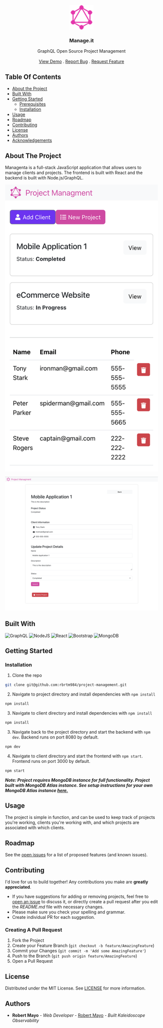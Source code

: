 <br/>
<p align="center">
  <a href="https://github.com/rbrtm984/https://github.com/rbrtm984/project-management">
    <img src="./client/src/components/assets/logo.png" alt="Logo" width="80" height="80">
  </a>

  <h3 align="center">Manage.it</h3>

  <p align="center">
    GraphQL Open Source Project Management
    <br/>
    <br/>
    <a href="https://github.com/rbrtm984/https://github.com/rbrtm984/project-management">View Demo</a>
    .
    <a href="https://github.com/rbrtm984/https://github.com/rbrtm984/project-management/issues">Report Bug</a>
    .
    <a href="https://github.com/rbrtm984/https://github.com/rbrtm984/project-management/issues">Request Feature</a>
  </p>
</p>

## Table Of Contents

* [About the Project](#about-the-project)
* [Built With](#built-with)
* [Getting Started](#getting-started)
  * [Prerequisites](#prerequisites)
  * [Installation](#installation)
* [Usage](#usage)
* [Roadmap](#roadmap)
* [Contributing](#contributing)
* [License](#license)
* [Authors](#authors)
* [Acknowledgements](#acknowledgements)

## About The Project

Managenta is a full-stack JavaScript application that allows users to manage clients and projects. The frontend is built with React and the backend is built with Node.js/GraphQL. 

![Screen Shot](./client/src/components/assets/Flex%20Forge%20Screenshot.png)

![Screen Shot](./client/src/components/assets/Flex%20Forge%20Screenshot%202.png)

## Built With

![GraphQL](https://img.shields.io/badge/-GraphQL-E10098?style=for-the-badge&logo=graphql&logoColor=white)
![NodeJS](https://img.shields.io/badge/node.js-6DA55F?style=for-the-badge&logo=node.js&logoColor=white)
![React](https://img.shields.io/badge/react-%2320232a.svg?style=for-the-badge&logo=react&logoColor=%2361DAFB)
![Bootstrap](https://img.shields.io/badge/bootstrap-%238511FA.svg?style=for-the-badge&logo=bootstrap&logoColor=white)
![MongoDB](https://img.shields.io/badge/MongoDB-%234ea94b.svg?style=for-the-badge&logo=mongodb&logoColor=white)

## Getting Started

### Installation
1. Clone the repo

```sh
git clone git@github.com:rbrtm984/project-management.git
```

2. Navigate to project directory and install dependencies with `npm install`

```sh
npm install
```

3. Navigate to client directory and install dependencies with `npm install`

```sh
npm install
```

3. Navigate back to the project directory and start the backend with `npm dev`. Backend runs on port 8080 by default.

```sh
npm dev
```

4. Navigate to client directory and start the frontend with `npm start`. Frontend runs on port 3000 by default.

```sh
npm start
```

***Note: Project requires MongoDB instance for full functionality. Project built with MongoDB Atlas instance. See setup instructions for your own MongoDB Atlas instance [here.](https://www.mongodb.com/docs/atlas/)***

## Usage

The project is simple in function, and can be used to keep track of projects you're working, clients you're working with, and which projects are associated with which clients.

## Roadmap

See the [open issues](https://github.com/rbrtm984/https://github.com/rbrtm984/project-management/issues) for a list of proposed features (and known issues).

## Contributing

I'd love for us to build together! Any contributions you make are **greatly appreciated**.
* If you have suggestions for adding or removing projects, feel free to [open an issue](https://github.com/rbrtm984/https://github.com/rbrtm984/project-management/issues/new) to discuss it, or directly create a pull request after you edit the *README.md* file with necessary changes.
* Please make sure you check your spelling and grammar.
* Create individual PR for each suggestion.

### Creating A Pull Request

1. Fork the Project
2. Create your Feature Branch (`git checkout -b feature/AmazingFeature`)
3. Commit your Changes (`git commit -m 'Add some AmazingFeature'`)
4. Push to the Branch (`git push origin feature/AmazingFeature`)
5. Open a Pull Request

## License

Distributed under the MIT License. See [LICENSE](https://github.com/rbrtm984/https://github.com/rbrtm984/project-management/blob/main/LICENSE.md) for more information.

## Authors

* **Robert Mayo** - *Web Developer* - [Robert Mayo](https://github.com/rbrtm984/) - *Built Kaleidoscope Observability*
